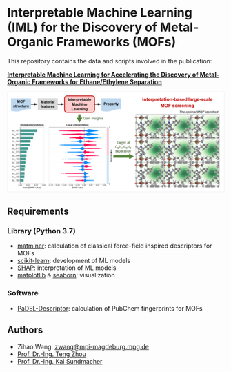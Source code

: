 # Interpretable Machine Learning (IML) for the Discovery of Metal-Organic Frameworks (MOFs)

This repository contains the data and scripts involved in the publication:

**[Interpretable Machine Learning for Accelerating the Discovery of Metal-Organic Frameworks for Ethane/Ethylene Separation](https://doi.org/10.1016/j.cej.2022.136651)**

<img src="https://github.com/zwang1995/IML-MOF/blob/main/IML-MOF.png" width="600">

## Requirements 
### Library (Python 3.7)
* [matminer](https://matminer.readthedocs.io/en/latest/): calculation of classical force-field inspired descriptors for MOFs
* [scikit-learn](https://scikit-learn.org/stable/): development of ML models
* [SHAP](https://shap.readthedocs.io/en/latest/index.html): interpretation of ML models 
* [matplotlib](https://matplotlib.org/) & [seaborn](https://seaborn.pydata.org/): visualization

### Software
* [PaDEL-Descriptor](http://www.yapcwsoft.com/dd/padeldescriptor/): calculation of PubChem fingerprints for MOFs

## Authors
* Zihao Wang: zwang@mpi-magdeburg.mpg.de
* [Prof. Dr.-Ing. Teng Zhou](https://facultyprofiles.hkust-gz.edu.cn/faculty-personal-page/ZHOU-Teng/tengzhou)
* [Prof. Dr.-Ing. Kai Sundmacher](https://www.mpi-magdeburg.mpg.de/person/24754/16345)
